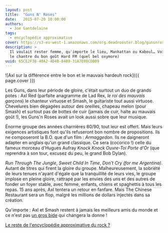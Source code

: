 ```yaml
---
layout: post
title:  "Guns N' Roses"
date:   2015-07-20 10:00:00
authors: 
  - Joe Gantdelaine
tags: 
  - encyclopédie approximative
cover: https://s3-eu-west-1.amazonaws.com/org.deadrooster.blog/gunsnroses.jpg
description: >
  Il voulait rester femme, qu'importe le lieu, Manhattan ou Kaboul… Voici l'histoire peu banale d'Axl, 
  le chantre du bon goût Hard FM (quel bel oxymore)
uuid: 65CE2F38-40A2-4D4B-8480-31A7E08CDB09
---
```


![Axl sur la différence entre le bon et le mauvais hardeuh rock]({{ page.cover }})

Les Guns, dans leur période de gloire, c'était surtout un duo de grands potes : Axl Red (parfaite anagramme 
de Lad Rex, *le roi des mauvais garçons*) le chanteur virtuose et Smash, le guitariste tout aussi virtuose. 
Chevelures bien dégagées autour des oreilles, chapeau melon (pour Smash) et surtout pas de bottes de cuir 
(jamais de cuir, halte au mauvais goût !), les Guns'n Roses avait un look aussi sobre que leur musique.

Énorme groupe des années charnières 80/90, tout leur est offert. Mais leurs exigences artistiques font qu'ils 
refuseront bon nombre de propositions. Ils ne composeront la B.O. que d'un film : *Armaggedon*. Ils ne
daigneront adapter en anglais qu'un grand classique. Ce sera (cocorico !) celle du fameux morceau d'Hugues 
Aufray *Knock Knock Ouvre-Toi Porte d'Or* (que reprendra à son tour, excusez du peu, le grand Bob Dylan).

*Run Through The Jungle*, *Sweet Child In Time*, *Don't Cry (for me Argentina)*. Autant de titres qui firent 
la gloire du groupe. Malheureusement, la sobriété de leurs tenues n'ayant d'égale que la tranquillité de leurs
vies, le groupe implose en pleine gloire, rattrapé par les envies des uns et des autres de fonder un foyer 
stable, avec femme, enfants, chiens et spaghettis à tous les repas. 15 ans après, Axl tentera un retour en 
fanfare. Mais The Chinese Restaurant sera un flop, malgré les millions de dollars injectés dans sa création.

Qu'importe : Axl et Smash restent à jamais les meilleurs amis du monde et ce n'est pas 
[un gros bide](http://images.thegauntlet.com/pics/axl-rose-canada-boris_menkevich.jpg) 
qui changera la donne !

[Le reste de l'encyclopédie approximative du rock ?](http://www.deadrooster.org/-Encyclopedie-approximative-du-rock-)